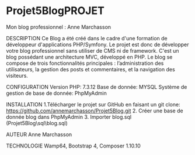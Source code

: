 # Projet5BlogPROJET
Mon blog professionnel : Anne Marchasson

DESCRIPTION
Ce Blog a été créé dans le cadre d'une formation de développeur d'applications PHP/Symfony. Le projet est donc de développer votre blog professionnel sans utiliser de CMS ni de framework. C'est un blog possédant une architecture MVC, développé en PHP. 
Le blog se compose de trois fonctionnalités principales : l’administration des utilisateurs, la gestion des posts et commentaires, et la navigation des visiteurs.

CONFIGURATION
Version PHP: 7.3.12        Base de donnée: MYSQL
Système de gestion de base de donnée: PhpMyAdmin 

INSTALLATION
1.Télécharger le projet sur GitHub en faisant un git clone: https://github.com/annemarchasson/Projet5Blog.git
2. Créer une base de donnée blog dans PhpMyAdmin
3. Importer blog.sql (Projet5Blog\sql\blog.sql)

AUTEUR
Anne Marchasson

TECHNOLOGIE
Wamp64, Bootstrap 4, Composer 1.10.10
